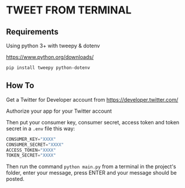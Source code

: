 # TWEET FROM TERMINAL

## Requirements
Using python 3+ with tweepy & dotenv

https://www.python.org/downloads/

`pip install tweepy python-dotenv`

## How To
Get a Twitter for Developer account from https://developer.twitter.com/

Authorize your app for your Twitter account

Then put your consumer key, consumer secret, access token and token secret in a `.env` file this way:

```js
CONSUMER_KEY="XXXX"
CONSUMER_SECRET="XXXX"
ACCESS_TOKEN="XXXX"
TOKEN_SECRET="XXXX"
```

Then run the command `python main.py` from a terminal in the project's folder, enter your message, press ENTER and your message should be posted.
